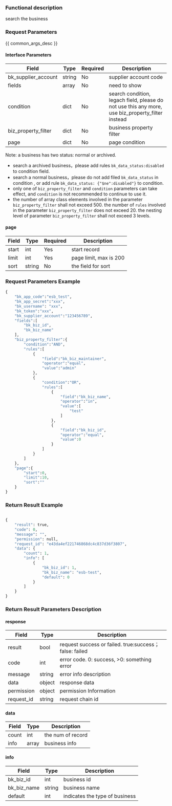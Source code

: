 ### Functional description

search the business

### Request Parameters

{{ common_args_desc }}

#### Interface Parameters

| Field      |  Type      | Required   |  Description      |
|-----------|------------|--------|------------|
| bk_supplier_account | string     | No     | supplier account code |
| fields         |  array   | No     | need to show |
| condition      |  dict    | No     | search condition, legach field, please do not use this any more, use biz_property_filter instead |
| biz_property_filter    |  dict  | No     | business property filter |
| page           |  dict    | No     | page condition |

Note: a business has two status: normal or archived.
- search a archived business，please add rules `bk_data_status:disabled` to condition field.
- search a normal business，please do not add filed `bk_data_status` in condition , or add rule `bk_data_status: {"$ne":disabled"}` to condition.
- only one of `biz_property_filter` and `condition` parameters can take effect, and `condition` is not recommended to continue to use it.
- the number of array class elements involved in the parameter `biz_property_filter` shall not exceed 500.
  the number of `rules` involved in the parameter `biz_property_filter` does not exceed 20.
  the nesting level of parameter `biz_property_filter` shall not exceed 3 levels.

#### page

| Field      |  Type      | Required   |  Description      |
|-----------|------------|--------|------------|
| start    |  int    | Yes     | start record |
| limit    |  int    | Yes     | page limit, max is 200 |
| sort     |  string | No     | the field for sort |

### Request Parameters Example

```python
{
    "bk_app_code":"esb_test",
    "bk_app_secret":"xxx",
    "bk_username": "xxx",
    "bk_token":"xxx",
    "bk_supplier_account":"123456789",
    "fields":[
        "bk_biz_id",
        "bk_biz_name"
    ],
    "biz_property_filter":{
        "condition":"AND",
        "rules":[
            {
                "field":"bk_biz_maintainer",
                "operator":"equal",
                "value":"admin"
            },
            {
                "condition":"OR",
                "rules":[
                    {
                        "field":"bk_biz_name",
                        "operator":"in",
                        "value":[
                            "test"
                        ]
                    },
                    {
                        "field":"bk_biz_id",
                        "operator":"equal",
                        "value":0
                    }
                ]
            }
        ]
    },
    "page":{
        "start":0,
        "limit":10,
        "sort":""
    }
}
```

### Return Result Example

```python

{
    "result": true,
    "code": 0,
    "message": "",
    "permission": null,
    "request_id": "e43da4ef221746868dc4c837d36f3807",
    "data": {
        "count": 1,
        "info": [
            {
                "bk_biz_id": 1,
                "bk_biz_name": "esb-test",
                "default": 0
            }
        ]
    }
}
```

### Return Result Parameters Description

#### response

| Field       | Type     | Description         |
|---|---|---|
| result | bool | request success or failed. true:success；false: failed |
| code | int | error code. 0: success, >0: something error |
| message | string | error info description |
| data | object | response data |
| permission    | object | permission Information    |
| request_id    | string | request chain id    |

#### data

| Field      | Type      | Description      |
|-----------|-----------|-----------|
| count     | int       | the num of record |
| info      | array     | business info |

#### info

| Field | Type | Description |
|-----------|-----------|-----------|
| bk_biz_id | int | business id |
| bk_biz_name | string | business name |
|default | int | indicates the type of business |
